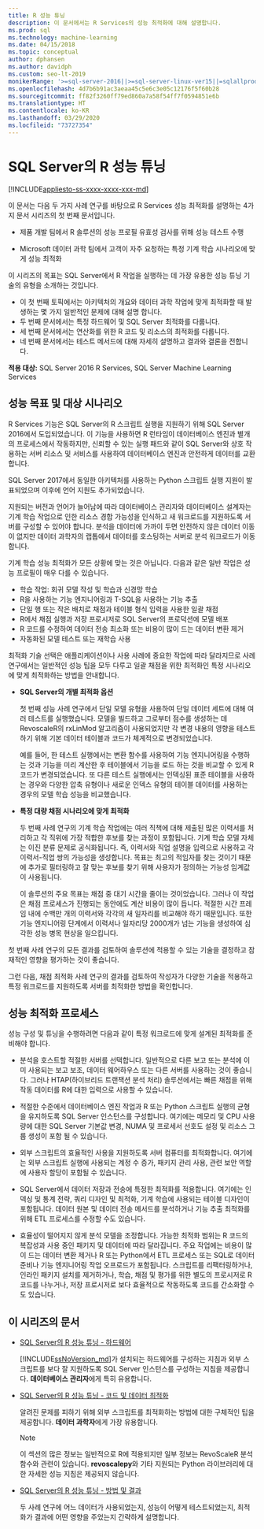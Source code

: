 ```yaml
---
title: R 성능 튜닝
description: 이 문서에서는 R Services의 성능 최적화에 대해 설명합니다.
ms.prod: sql
ms.technology: machine-learning
ms.date: 04/15/2018
ms.topic: conceptual
author: dphansen
ms.author: davidph
ms.custom: seo-lt-2019
monikerRange: '>=sql-server-2016||>=sql-server-linux-ver15||=sqlallproducts-allversions'
ms.openlocfilehash: 4d7b6b91ac3aeaa45c5e6c3e05c12176f5f60b28
ms.sourcegitcommit: ff82f3260ff79ed860a7a58f54ff7f0594851e6b
ms.translationtype: HT
ms.contentlocale: ko-KR
ms.lasthandoff: 03/29/2020
ms.locfileid: "73727354"
---
```

# <a name="performance-tuning-for-r-in-sql-server"></a>SQL Server의 R 성능 튜닝
[!INCLUDE[appliesto-ss-xxxx-xxxx-xxx-md](../../includes/appliesto-ss-xxxx-xxxx-xxx-md.md)]

이 문서는 다음 두 가지 사례 연구를 바탕으로 R Services 성능 최적화를 설명하는 4가지 문서 시리즈의 첫 번째 문서입니다.

- 제품 개발 팀에서 R 솔루션의 성능 프로필 유효성 검사를 위해 성능 테스트 수행

- Microsoft 데이터 과학 팀에서 고객이 자주 요청하는 특정 기계 학습 시나리오에 맞게 성능 최적화

이 시리즈의 목표는 SQL Server에서 R 작업을 실행하는 데 가장 유용한 성능 튜닝 기술의 유형을 소개하는 것입니다.

+ 이 첫 번째 토픽에서는 아키텍처의 개요와 데이터 과학 작업에 맞게 최적화할 때 발생하는 몇 가지 일반적인 문제에 대해 설명 합니다.
+ 두 번째 문서에서는 특정 하드웨어 및 SQL Server 최적화를 다룹니다.
+ 세 번째 문서에서는 연산화를 위한 R 코드 및 리소스의 최적화를 다룹니다.
+ 네 번째 문서에서는 테스트 메서드에 대해 자세히 설명하고 결과와 결론을 전합니다.

**적용 대상:** SQL Server 2016 R Services, SQL Server Machine Learning Services

## <a name="performance-goals-and-targeted-scenarios"></a>성능 목표 및 대상 시나리오

R Services 기능은 SQL Server의 R 스크립트 실행을 지원하기 위해 SQL Server 2016에서 도입되었습니다. 이 기능을 사용하면 R 런타임이 데이터베이스 엔진과 별개의 프로세스에서 작동하지만, 신뢰할 수 있는 실행 패드와 같이 SQL Server와 상호 작용하는 서버 리소스 및 서비스를 사용하여 데이터베이스 엔진과 안전하게 데이터를 교환합니다.

SQL Server 2017에서 동일한 아키텍처를 사용하는 Python 스크립트 실행 지원이 발표되었으며 이후에 언어 지원도 추가되었습니다.

지원되는 버전과 언어가 늘어남에 따라 데이터베이스 관리자와 데이터베이스 설계자는 기계 학습 작업으로 인한 리소스 경합 가능성을 인식하고 새 워크로드를 지원하도록 서버를 구성할 수 있어야 합니다. 분석을 데이터에 가까이 두면 안전하지 않은 데이터 이동이 없지만 데이터 과학자의 랩톱에서 데이터를 호스팅하는 서버로 분석 워크로드가 이동합니다.

기계 학습 성능 최적화가 모든 상황에 맞는 것은 아닙니다. 다음과 같은 일반 작업은 성능 프로필이 매우 다를 수 있습니다.

- 학습 작업: 회귀 모델 작성 및 학습과 신경망 학습
- R을 사용하는 기능 엔지니어링과 T-SQL을 사용하는 기능 추출
- 단일 행 또는 작은 배치로 채점과 테이블 형식 입력을 사용한 일괄 채점
- R에서 채점 실행과 저장 프로시저로 SQL Server의 프로덕션에 모델 배포
- R 코드를 수정하여 데이터 전송 최소화 또는 비용이 많이 드는 데이터 변환 제거
- 자동화된 모델 테스트 또는 재학습 사용

최적화 기술 선택은 애플리케이션이나 사용 사례에 중요한 작업에 따라 달라지므로 사례 연구에서는 일반적인 성능 팁을 모두 다루고 일괄 채점을 위한 최적화인 특정 시나리오에 맞게 최적화하는 방법을 안내합니다.

+ **SQL Server의 개별 최적화 옵션**

    첫 번째 성능 사례 연구에서 단일 모델 유형을 사용하여 단일 데이터 세트에 대해 여러 테스트를 실행했습니다. 모델을 빌드하고 그로부터 점수를 생성하는 데 RevoscaleR의 rxLinMod 알고리즘이 사용되었지만 각 변경 내용의 영향을 테스트하기 위해 기본 데이터 테이블과 코드가 체계적으로 변경되었습니다.

    예를 들어, 한 테스트 실행에서는 변환 함수를 사용하여 기능 엔지니어링을 수행하는 것과 기능을 미리 계산한 후 테이블에서 기능을 로드 하는 것을 비교할 수 있게 R 코드가 변경되었습니다. 또 다른 테스트 실행에서는 인덱싱된 표준 테이블을 사용하는 경우와 다양한 압축 유형이나 새로운 인덱스 유형의 테이블 데이터를 사용하는 경우의 모델 학습 성능을 비교했습니다.

+ **특정 대량 채점 시나리오에 맞게 최적화**

    두 번째 사례 연구의 기계 학습 작업에는 여러 직책에 대해 제출된 많은 이력서를 처리하고 각 직위에 가장 적합한 후보를 찾는 과정이 포함됩니다. 기계 학습 모델 자체는 이진 분류 문제로 공식화됩니다. 즉, 이력서와 직업 설명을 입력으로 사용하고 각 이력서-직업 쌍의 가능성을 생성합니다. 목표는 최고의 적임자를 찾는 것이기 때문에 추가로 필터링하고 잘 맞는 후보를 찾기 위해 사용자가 정의하는 가능성 임계값이 사용됩니다.

    이 솔루션의 주요 목표는 채점 중 대기 시간을 줄이는 것이었습니다. 그러나 이 작업은 채점 프로세스가 진행되는 동안에도 계산 비용이 많이 듭니다. 적절한 시간 프레임 내에 수백만 개의 이력서와 각각의 새 일자리를 비교해야 하기 때문입니다. 또한 기능 엔지니어링 단계에서 이력서나 일자리당 2000개가 넘는 기능을 생성하여 심각한 성능 병목 현상을 일으킵니다.

첫 번째 사례 연구의 모든 결과를 검토하여 솔루션에 적용할 수 있는 기술을 결정하고 잠재적인 영향을 평가하는 것이 좋습니다.

그런 다음, 채점 최적화 사례 연구의 결과를 검토하여 작성자가 다양한 기술을 적용하고 특정 워크로드를 지원하도록 서버를 최적화한 방법을 확인합니다.

## <a name="performance-optimization-process"></a>성능 최적화 프로세스

성능 구성 및 튜닝을 수행하려면 다음과 같이 특정 워크로드에 맞게 설계된 최적화를 준비해야 합니다.

- 분석을 호스트할 적절한 서버를 선택합니다. 일반적으로 다른 보고 또는 분석에 이미 사용되는 보고 보조, 데이터 웨어하우스 또는 다른 서버를 사용하는 것이 좋습니다. 그러나 HTAP(하이브리드 트랜잭션 분석 처리) 솔루션에서는 빠른 채점을 위해 작동 데이터를 R에 대한 입력으로 사용할 수 있습니다.

- 적절한 수준에서 데이터베이스 엔진 작업과 R 또는 Python 스크립트 실행의 균형을 유지하도록 SQL Server 인스턴스를 구성합니다. 여기에는 메모리 및 CPU 사용량에 대한 SQL Server 기본값 변경, NUMA 및 프로세서 선호도 설정 및 리소스 그룹 생성이 포함 될 수 있습니다.

- 외부 스크립트의 효율적인 사용을 지원하도록 서버 컴퓨터를 최적화합니다. 여기에는 외부 스크립트 실행에 사용되는 계정 수 증가, 패키지 관리 사용, 관련 보안 역할에 사용자 할당이 포함될 수 있습니다.

- SQL Server에서 데이터 저장과 전송에 특정한 최적화를 적용합니다. 여기에는 인덱싱 및 통계 전략, 쿼리 디자인 및 최적화, 기계 학습에 사용되는 테이블 디자인이 포함됩니다. 데이터 원본 및 데이터 전송 메서드를 분석하거나 기능 추출 최적화를 위해 ETL 프로세스를 수정할 수도 있습니다.

- 효율성이 떨어지지 않게 분석 모델을 조정합니다. 가능한 최적화 범위는 R 코드의 복잡성과 사용 중인 패키지 및 데이터에 따라 달라집니다. 주요 작업에는 비용이 많이 드는 데이터 변환 제거나 R 또는 Python에서 ETL 프로세스 또는 SQL로 데이터 준비나 기능 엔지니어링 작업 오프로드가 포함됩니다. 스크립트를 리팩터링하거나, 인라인 패키지 설치를 제거하거나, 학습, 채점 및 평가를 위한 별도의 프로시저로 R 코드를 나누거나, 저장 프로시저로 보다 효율적으로 작동하도록 코드를 간소화할 수도 있습니다.

## <a name="articles-in-this-series"></a>이 시리즈의 문서

+ [SQL Server의 R 성능 튜닝 - 하드웨어](../r/sql-server-configuration-r-services.md)

    [!INCLUDE[ssNoVersion_md](../../includes/ssnoversion-md.md)]가 설치되는 하드웨어를 구성하는 지침과 외부 스크립트를 보다 잘 지원하도록 SQL Server 인스턴스를 구성하는 지침을 제공합니다. **데이터베이스 관리자**에게 특히 유용합니다.

+ [SQL Server의 R 성능 튜닝 - 코드 및 데이터 최적화](../r/r-and-data-optimization-r-services.md)

    알려진 문제를 피하기 위해 외부 스크립트를 최적화하는 방법에 대한 구체적인 팁을 제공합니다. **데이터 과학자**에게 가장 유용합니다.

    > [!NOTE]
    > 이 섹션의 많은 정보는 일반적으로 R에 적용되지만 일부 정보는 RevoScaleR 분석 함수와 관련이 있습니다. **revoscalepy**와 기타 지원되는 Python 라이브러리에 대한 자세한 성능 지침은 제공되지 않습니다.
    >

+ [SQL Server의 R 성능 튜닝 - 방법 및 결과](../r/performance-case-study-r-services.md)

    두 사례 연구에 어느 데이터가 사용되었는지, 성능이 어떻게 테스트되었는지, 최적화가 결과에 어떤 영향을 주었는지 간략하게 설명합니다.
